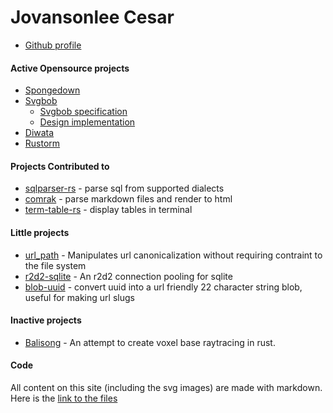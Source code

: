 # Jovansonlee Cesar

- [Github profile](https://github.com/ivanceras)

#### Active Opensource projects

- [Spongedown](md/Spongedown.md)
- [Svgbob](md/Svgbob.md)
    - [Svgbob specification](md/Svgbob/Specification.md)
    - [Design implementation](md/Svgbob/Design-Implementation.md)
- [Diwata](md/Diwata.md)
- [Rustorm](md/Rustorm.md)

#### Projects Contributed to
- [sqlparser-rs](https://github.com/andygrove/sqlparser-rs) - parse sql from supported dialects
- [comrak](https://github.com/kivikakk/comrak) - parse markdown files and render to html
- [term-table-rs](https://github.com/RyanBluth/term-table-rs) - display tables in terminal

#### Little projects
- [url_path](https://github.com/ivanceras/url_path) - Manipulates url canonicalization without requiring contraint to the file system
- [r2d2-sqlite](https://github.com/ivanceras/r2d2-sqlite) - An r2d2 connection pooling for sqlite
- [blob-uuid](https://github.com/ivanceras/blob-uuid) - convert uuid into a url friendly 22 character string blob, useful for making url slugs

#### Inactive projects
- [Balisong](https://github.com/ivanceras/balisong) - An attempt to create voxel base raytracing in rust.


#### Code

All content on this site (including the svg images) are made with markdown.
Here is the [link to the files](https://github.com/ivanceras/ivanceras.github.io/tree/master/md)
